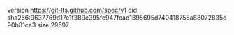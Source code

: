 version https://git-lfs.github.com/spec/v1
oid sha256:9637769d17e1f389c395fc947fcad1895695d740418755a88072835d90b81ca3
size 29597
